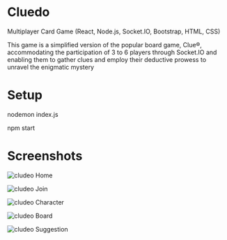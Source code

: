 # Cluedo
Multiplayer Card Game (React, Node.js, Socket.IO, Bootstrap, HTML, CSS)

This game is a simplified version of the popular board game, Clue®, accommodating the participation of 3 to 6 players through Socket.IO and enabling them to gather clues and employ their deductive prowess to unravel the enigmatic mystery

# Setup
nodemon index.js

npm start

# Screenshots

![cludeo Home](/front-end/src/images/d1.png)

![cludeo Join](/front-end/src/images/d2.png)

![cludeo Character](/front-end/src/images/d3.png)

![cludeo Board](/front-end/src/images/d4.png)

![cludeo Suggestion](/front-end/src/images/d5.png)




